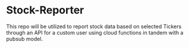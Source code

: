 # Stock-Reporter
This repo will be utilized to report stock data based on selected Tickers through an API for a custom user using cloud functions in tandem with a pubsub model.
